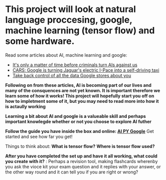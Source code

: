 # This project will look at natural language proccesing, google, machine learning (tensor flow) and some hardware. 

Read some articles about AI, machine learning and google: 

* [It's only a matter of time before criminals turn AIs against us](http://www.wired.co.uk/article/ai-security-malicious-threats-open-ai-cambridge-cser)
* [CARS: Google is turning Jaguar's electric I-Pace into a self-driving taxi](http://www.wired.co.uk/article/jaguar-ipace-waymo-autonomous-google-self-driving)
* [Take back control of all the data Google stores about you](http://www.wired.co.uk/article/google-history-search-tracking-data-how-to-delete) 

**Following on from these articles, AI is becoming part of our lives and many of the consquences are not yet known. It is important therefore we learn some of how it works! This project will hopefully start you off on how to impletment some of it, but you may need to read more into how it is actaully working** 

**Learning a bit about AI and google is a valueable skill and perhaps important knowlegde whether or not you choose to explore AI futher**

**Follow the guide you have inside the box and online: [AI PY Google](https://aiyprojects.withgoogle.com/voice#project-overview)** Get started and see how far you get! 

Things to think about:
**What is tensor flow?** 
**Where is tensor flow used?** 


**After you have completed the set up and have it all working, what could you create with it?** : Perhaps a revision tool, making flashcards wherenby you ask the vioce kit your exam question and it replies with your answer, or the other way round and it can tell you if you are right or wrong? 



